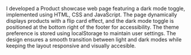 I developed a Product showcase web page featuring a dark mode toggle, implemented using HTML, CSS and JavaScript. The page dynamically displays products with a flip card effect, and the dark mode toggle is positioned at the bottom right of the footer for accessibility. The theme preference is stored using localStorage to maintain user settings. The design ensures a smooth transition between light and dark modes while keeping the layout responsive and visually accesible.